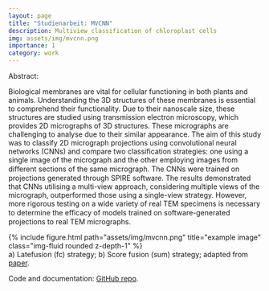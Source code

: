```yaml
---
layout: page
title: "Studienarbeit: MVCNN"
description: Multiview classification of chloroplast cells
img: assets/img/mvcnn.png
importance: 1
category: work
---
```


Abstract:

Biological membranes are vital for cellular functioning in both plants and animals. Understanding the 3D structures of these membranes is essential to comprehend their functionality. Due to their nanoscale size, these structures are studied using transmission electron microscopy, which provides 2D micrographs of 3D structures. These micrographs are challenging to analyse due to their similar appearance. The aim of this study was
to classify 2D micrograph projections using convolutional neural networks (CNNs) and compare two classification strategies: one using a single image of the micrograph and the other employing images from diﬀerent sections of the same micrograph. The CNNs were trained on projections generated through SPIRE software. The results demonstrated that CNNs utilising a multi-view approach, considering multiple views of the micrograph, outperformed those using a single-view strategy. However, more rigorous testing on a wide variety of real TEM specimens is necessary to determine the eﬃcacy of models trained on software-generated projections to real TEM micrographs.


<div class="row">
    <div class="col-sm mt-3 mt-md-0">
        {% include figure.html path="assets/img/mvcnn.png" title="example image" class="img-fluid rounded z-depth-1" %}
    </div>
</div>
<div class="caption">
    a) Latefusion (fc) strategy; b) Score fusion (sum) strategy; adapted from <a href='https://journals.plos.org/plosone/article?id=10.1371/journal.pone.0245230'>paper</a>.
</div>

Code and documentation: [GitHub repo](https://github.com/bhupenderbindal/sa_mvcnn).
